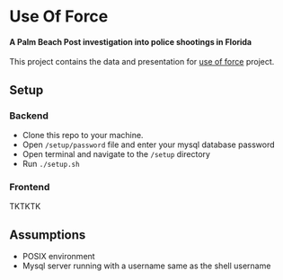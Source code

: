 # Use Of Force

#### A Palm Beach Post investigation into police shootings in Florida

This project contains the data and presentation for [use of force](Http://TODO:AddLinkHere) project.

## Setup

### Backend
- Clone this repo to your machine.
- Open ```/setup/password``` file and enter your mysql database password
- Open terminal and navigate to the ```/setup``` directory
- Run ```./setup.sh```

### Frontend
TKTKTK

## Assumptions
- POSIX environment
- Mysql server running with a username same as the shell username
